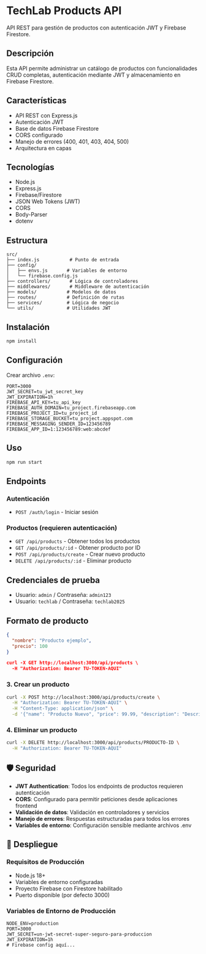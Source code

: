 # TechLab Products API

API REST para gestión de productos con autenticación JWT y Firebase Firestore.

## Descripción

Esta API permite administrar un catálogo de productos con funcionalidades CRUD completas, autenticación mediante JWT y almacenamiento en Firebase Firestore.

## Características

- API REST con Express.js
- Autenticación JWT
- Base de datos Firebase Firestore  
- CORS configurado
- Manejo de errores (400, 401, 403, 404, 500)
- Arquitectura en capas

## Tecnologías

- Node.js
- Express.js
- Firebase/Firestore
- JSON Web Tokens (JWT)
- CORS
- Body-Parser
- dotenv

## Estructura

```
src/
├── index.js           # Punto de entrada
├── config/
│   ├── envs.js       # Variables de entorno
│   └── firebase.config.js
├── controllers/       # Lógica de controladores
├── middlewares/       # Middleware de autenticación
├── models/           # Modelos de datos
├── routes/           # Definición de rutas
├── services/         # Lógica de negocio
└── utils/            # Utilidades JWT
```

## Instalación

```bash
npm install
```

## Configuración

Crear archivo `.env`:

```env
PORT=3000
JWT_SECRET=tu_jwt_secret_key
JWT_EXPIRATION=1h
FIREBASE_API_KEY=tu_api_key
FIREBASE_AUTH_DOMAIN=tu_project.firebaseapp.com
FIREBASE_PROJECT_ID=tu_project_id
FIREBASE_STORAGE_BUCKET=tu_project.appspot.com
FIREBASE_MESSAGING_SENDER_ID=123456789
FIREBASE_APP_ID=1:123456789:web:abcdef
```

## Uso

```bash
npm run start
```

## Endpoints

### Autenticación
- `POST /auth/login` - Iniciar sesión

### Productos (requieren autenticación)
- `GET /api/products` - Obtener todos los productos
- `GET /api/products/:id` - Obtener producto por ID
- `POST /api/products/create` - Crear nuevo producto
- `DELETE /api/products/:id` - Eliminar producto

## Credenciales de prueba

- Usuario: `admin` / Contraseña: `admin123`
- Usuario: `techlab` / Contraseña: `techlab2025`

## Formato de producto

```json
{
  "nombre": "Producto ejemplo",
  "precio": 100
}

curl -X GET http://localhost:3000/api/products \
  -H "Authorization: Bearer TU-TOKEN-AQUI"
```

### 3. Crear un producto
```bash
curl -X POST http://localhost:3000/api/products/create \
  -H "Authorization: Bearer TU-TOKEN-AQUI" \
  -H "Content-Type: application/json" \
  -d '{"name": "Producto Nuevo", "price": 99.99, "description": "Descripción", "category": "test"}'
```

### 4. Eliminar un producto
```bash
curl -X DELETE http://localhost:3000/api/products/PRODUCTO-ID \
  -H "Authorization: Bearer TU-TOKEN-AQUI"
```

## 🛡️ Seguridad

- **JWT Authentication**: Todos los endpoints de productos requieren autenticación
- **CORS**: Configurado para permitir peticiones desde aplicaciones frontend
- **Validación de datos**: Validación en controladores y servicios
- **Manejo de errores**: Respuestas estructuradas para todos los errores
- **Variables de entorno**: Configuración sensible mediante archivos .env

## 🚀 Despliegue

### Requisitos de Producción
- Node.js 18+
- Variables de entorno configuradas
- Proyecto Firebase con Firestore habilitado
- Puerto disponible (por defecto 3000)

### Variables de Entorno de Producción
```env
NODE_ENV=production
PORT=3000
JWT_SECRET=un-jwt-secret-super-seguro-para-produccion
JWT_EXPIRATION=1h
# Firebase config aquí...
```